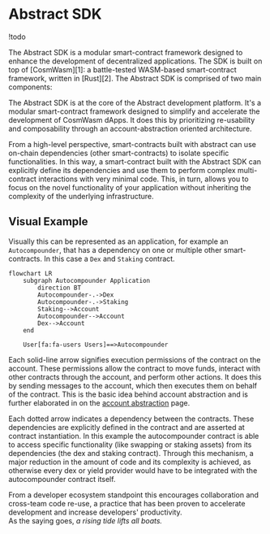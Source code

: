 # Abstract SDK


!todo

The Abstract SDK is a modular smart-contract framework designed to enhance the development of decentralized applications. The SDK is built on top of [CosmWasm][1]: a battle-tested WASM-based smart-contract framework, written in [Rust][2]. The Abstract SDK is comprised of two main components:



The Abstract SDK is at the core of the Abstract development platform. It's a modular smart-contract framework designed to simplify and accelerate the development of CosmWasm dApps. It does this by prioritizing re-usability and composability through an account-abstraction oriented architecture.

From a high-level perspective, smart-contracts built with abstract can use on-chain dependencies (other smart-contracts) to isolate specific functionalities. In this way, a smart-contract built with the Abstract SDK can explicitly define its dependencies and use them to perform complex multi-contract interactions with very minimal code. This, in turn, allows you to focus on the novel functionality of your application without inheriting the complexity of the underlying infrastructure.

## Visual Example

Visually this can be represented as an application, for example an `Autocompounder`, that has a dependency on one or multiple other smart-contracts. In this case a `Dex` and `Staking` contract.

```mermaid
flowchart LR
    subgraph Autocompounder Application
        direction BT
        Autocompounder-.->Dex
        Autocompounder-.->Staking
        Staking-->Account
        Autocompounder-->Account
        Dex-->Account
    end

    User[fa:fa-users Users]==>Autocompounder
```

Each solid-line arrow signifies execution permissions of the contract on the account. These permissions allow the contract to move funds, interact with other contracts through the account, and perform other actions. It does this by sending messages to the account, which then executes them on behalf of the contract. This is the basic idea behind account abstraction and is further elaborated in on the [account abstraction](./3_account_abstraction.md) page.

Each dotted arrow indicates a dependency between the contracts. These dependencies are explicitly defined in the contract and are asserted at contract instantiation. In this example the autocompounder contract is able to access specific functionality (like swapping or staking assets) from its dependencies (the dex and staking contract). Through this mechanism, a major reduction in the amount of code and its complexity is achieved, as otherwise every dex or yield provider would have to be integrated with the autocompounder contract itself.

From a developer ecosystem standpoint this encourages collaboration and cross-team code re-use, a practice that has been proven to accelerate development and increase developers' productivity.  
As the saying goes, *a rising tide lifts all boats.*

<!-- ## What Problem Does it Solve?

The Abstract SDK is designed to solve the following problems:

- **Reusability:** CosmWasm development has been a start-from-scratch process up until now. The Abstract SDK allows developers to reuse components across multiple dApps, reducing development time, increasing productivity, iteration speed and shortening the go-to-market of your ideas.

- **Security:** The Abstract SDK is built on top of the CosmWasm smart-contract framework, which is a battle-tested and highly secure platform. Because of its modular design, it's also easier to audit and test. Audited components can be reused across multiple dApps, reducing the risk of bugs and vulnerabilities.

- **Complexity:** The Abstract SDK simplifies the development process by providing a modular framework that allows developers to focus on the core functionality of their dApp.

- **Compatibility:** The Abstract SDK is designed to work seamlessly with popular on-chain services in the Cosmos ecosystem, decentralized exchanges, money markets, oracles, etc.

- **Interoperability:** The Abstract SDK is chain-agnostic, allowing developers to build dApps that can interact with multiple blockchains within the Cosmos ecosystem.

- **Scalability:** The Abstract SDK is designed to scale with the needs of the developer, allowing them to easily deploy to new networks, iterate on their product and achieve product market fit. Through its novel on-chain application store it also allows for personalized dApps that can be customized by the user to meet their specific needs, making the Abstract SDK the first decentralized software distribution platform.

- **Collaboration:** The Abstract SDK enables developers to collaborate on the creation of dApps its composable architecture and the ability to easily publish testing infrastructure for mock environment construction. -->

